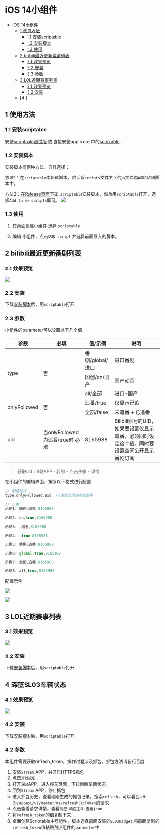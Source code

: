 # iOS 14小组件
* [iOS 14小组件](#ios-14%E5%B0%8F%E7%BB%84%E4%BB%B6)
  * [1 使用方法](#1-%E4%BD%BF%E7%94%A8%E6%96%B9%E6%B3%95)
    * [1\.1 安装scriptable](#11-%E5%AE%89%E8%A3%85scriptable)
    * [1\.2 安装脚本](#12-%E5%AE%89%E8%A3%85%E8%84%9A%E6%9C%AC)
    * [1\.3 使用](#13-%E4%BD%BF%E7%94%A8)
  * [2 bilibili最近更新番剧列表](#2-bilibili%E6%9C%80%E8%BF%91%E6%9B%B4%E6%96%B0%E7%95%AA%E5%89%A7%E5%88%97%E8%A1%A8)
    * [2\.1 效果预览](#21-%E6%95%88%E6%9E%9C%E9%A2%84%E8%A7%88)
    * [2\.2 安装](#22-%E5%AE%89%E8%A3%85)
    * [2\.3 参数](#23-%E5%8F%82%E6%95%B0)
  * [3 LOL近期赛事列表](#3-lol%E8%BF%91%E6%9C%9F%E8%B5%9B%E4%BA%8B%E5%88%97%E8%A1%A8)
    * [3\.1 效果预览](#31-%E6%95%88%E6%9E%9C%E9%A2%84%E8%A7%88)
    * [3\.2 安装](#32-%E5%AE%89%E8%A3%85)
  * [4 ]

## 1 使用方法
### 1.1 安装scriptable
安装[scriptable测试版](https://testflight.apple.com/join/uN1vTqxk) 或 直接安装app store 中的[scriptable](https://apps.apple.com/cn/app/scriptable/id1405459188) .
<!-- > 这里建议安装测试版，因为测试版支持更多特性，且我的脚本一般是以测试版为基础编写的。 -->

### 1.2 安装脚本
安装脚本有两种方法，自行选择：

方法1：在`scriptable`中新建脚本，然后将`scripts`文件夹下的js文件内容粘贴到脚本中。

方法2：在[Release页面](https://github.com/zkytech/iOS14-widgets-for-scriptable/releases)下载`.scriptable`安装脚本，然后用`scriptable`打开，选择`Add to my scripts`即可。
![](./preview/安装脚本.jpg)

### 1.3 使用
1. 在桌面创建小组件 选择 `scriptable`

2. 编辑 小组件，点击`选取 script` 并选择前面导入的脚本。


## 2 bilibili最近更新番剧列表

### 2.1 效果预览

![](./preview/bilibili预览.JPEG)

### 2.2 安装

下载[安装脚本](https://cdn.jsdelivr.net/gh/zkytech/iOS14-widgets-for-scriptable@master/build/bilibili.scriptable)后，用`scriptable`打开

### 2.3 参数

小组件的parameter可以设置以下几个值

<table>
    <thead>
        <tr>
            <th>参数</th> <th>必填</th> <th>值/示例</th> <th>说明</th> 
        </tr>
    </thead>
    <tbody>
        <tr>
            <td rowspan="3">type</td> <td rowspan="3">否</td> <td>番剧/global/进口</td> <td>进口番剧</td>
        </tr>
        <tr>
            <td>国创/cn/国产</td> <td>国产动画</td>
        </tr>
        <tr>
            <td>all/全部</td> <td>进口+国产</td>
        </tr>
        <tr>
            <td rowspan="2">onlyFollowed</td> <td rowspan = "2">否</td> <td>追番/true</td> <td>仅显示已追</td>
        </tr>
        <tr>
            <td>全部/false</td> <td>未追番 + 已追番</td>
        </tr>
        <tr>
            <td>uid</td> <td>当onlyFollowed为追番/true时 必填</td> <td>8165988</td> <td>Bilibili账号的UID，如果要设置仅显示追番，必须同时设定这个值。同时要设置空间公开显示番剧订阅</td>
        </tr>
    </tbody>
</table>

> 获取uid：B站APP - 我的 - 点击头像 - 详情

在小组件的编辑界面，按照以下格式进行配置

```javascript
// 配置格式
type,onlyFollowed,uid  //注意必须用英文逗号

// 示例
示例1: 国创,追番,8165988

示例2: cn,true,8165988

示例3: ,追番,8165988

示例4: ,true,8165988

示例5: 番剧,追番,8165988

示例6: global,true,8165988

示例7: 全部,追番,8165988

示例8: all,true,8165988
```

配置示例

![](preview/bilibili配置1.jpg)


![](preview/bilibili配置2.jpg)

## 3 LOL近期赛事列表

### 3.1 效果预览

![](./preview/LOL%E9%A2%84%E8%A7%88.PNG)

### 3.2 安装

下载[安装脚本](https://cdn.jsdelivr.net/gh/zkytech/iOS14-widgets-for-scriptable@master/build/lol.scriptable)后，用`scriptable`打开

## 4 深蓝SL03车辆状态
### 4.1 效果预览
![](./preview/SL03%E9%A2%84%E8%A7%88.jpg)

### 4.2 安装
下载[安装脚本](https://gitee.com/zkytech/iOS14-widgets-for-scriptable/raw/master/build/SL03Widget.scriptable)后，用`scriptable`打开

### 4.2 参数

本组件需要获取refresh_token，操作过程涉及抓包。抓包方法请自行百度

1. 安装`Stream` APP，并开启HTTPS抓包
2. 点击`开始抓包`
3. 打开`深蓝`APP，进入控车页面，下拉刷新车辆状态。
4. 回到`Stream` APP，停止抓包
5. 进入抓包历史，查看刚刚生成的抓包记录，搜索`refresh`，可以看到URI为`/appapi/v1/member/ms/refreshCacToken`的请求
6. 点击查看请求详情，查看`响应-响应主体-查看json`
7. 将`refresh_token`的值复制下来
8. 桌面创建Scriptable中号组件，脚本选择前面安装的`SL03Widget`,将前面复制的`refresh_token`值粘贴到小组件的`parameter`中